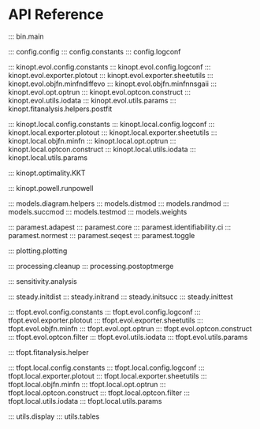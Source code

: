 # API Reference

::: bin.main

::: config.config
::: config.constants
::: config.logconf

::: kinopt.evol.config.constants
::: kinopt.evol.config.logconf
::: kinopt.evol.exporter.plotout
::: kinopt.evol.exporter.sheetutils
::: kinopt.evol.objfn.minfndiffevo
::: kinopt.evol.objfn.minfnnsgaii
::: kinopt.evol.opt.optrun
::: kinopt.evol.optcon.construct
::: kinopt.evol.utils.iodata
::: kinopt.evol.utils.params
::: kinopt.fitanalysis.helpers.postfit

::: kinopt.local.config.constants
::: kinopt.local.config.logconf
::: kinopt.local.exporter.plotout
::: kinopt.local.exporter.sheetutils
::: kinopt.local.objfn.minfn
::: kinopt.local.opt.optrun
::: kinopt.local.optcon.construct
::: kinopt.local.utils.iodata
::: kinopt.local.utils.params

::: kinopt.optimality.KKT

::: kinopt.powell.runpowell

::: models.diagram.helpers
::: models.distmod
::: models.randmod
::: models.succmod
::: models.testmod
::: models.weights

::: paramest.adapest
::: paramest.core
::: paramest.identifiability.ci
::: paramest.normest
::: paramest.seqest
::: paramest.toggle

::: plotting.plotting

::: processing.cleanup
::: processing.postoptmerge

::: sensitivity.analysis

::: steady.initdist
::: steady.initrand
::: steady.initsucc
::: steady.inittest

::: tfopt.evol.config.constants
::: tfopt.evol.config.logconf
::: tfopt.evol.exporter.plotout
::: tfopt.evol.exporter.sheetutils
::: tfopt.evol.objfn.minfn
::: tfopt.evol.opt.optrun
::: tfopt.evol.optcon.construct
::: tfopt.evol.optcon.filter
::: tfopt.evol.utils.iodata
::: tfopt.evol.utils.params

::: tfopt.fitanalysis.helper

::: tfopt.local.config.constants
::: tfopt.local.config.logconf
::: tfopt.local.exporter.plotout
::: tfopt.local.exporter.sheetutils
::: tfopt.local.objfn.minfn
::: tfopt.local.opt.optrun
::: tfopt.local.optcon.construct
::: tfopt.local.optcon.filter
::: tfopt.local.utils.iodata
::: tfopt.local.utils.params

::: utils.display
::: utils.tables